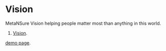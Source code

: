 # Vision
MetaNSure Vision helping people matter most than anything in this world.


1. [Vision](https://metasure.github.io/youtube-embed/readme.html).

 [demo page](https://codepo8.github.io/youtube-embed/demo.html).
